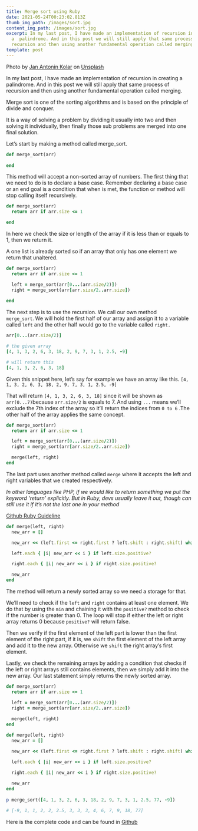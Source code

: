 ```yaml
---
title: Merge sort using Ruby
date: 2021-05-24T00:23:02.813Z
thumb_img_path: /images/sort.jpg
content_img_path: /images/sort.jpg
excerpt: In my last post, I have made an implementation of recursion in creating
  a  palindrome. And in this post we will still apply that same process of
  recursion and then using another fundamental operation called merging.
template: post
---
```

Photo by [Jan Antonin Kolar](https://unsplash.com/@jankolar?utm_source=unsplash&utm_medium=referral&utm_content=creditCopyText) on [Unsplash](https://unsplash.com/s/photos/sort?utm_source=unsplash&utm_medium=referral&utm_content=creditCopyText)

In my last post, I have made an implementation of recursion in creating a  palindrome. And in this post we will still apply that same process of recursion and then using another fundamental operation called merging.

Merge sort is one of the sorting algorithms and is based on the principle of divide and conquer.

It is a way of solving a problem by dividing it usually into two and then solving it individually, then finally those sub problems are merged into one final solution. 

Let’s start by making a method called merge_sort.

```ruby
def merge_sort(arr)
	
end
```

This method will accept a non-sorted array of numbers. The first thing that we need to do is to declare a base case. Remember declaring a base case or an end goal is a condition that when is met, the function or method will stop calling itself recursively. 

```ruby
def merge_sort(arr)
  return arr if arr.size <= 1

end
```

In here we check the size or length of the array if it is less than or equals to 1, then we return it. 

A one list is already sorted so if an array that only has one element we return that unaltered.

```ruby
def merge_sort(arr)
  return arr if arr.size <= 1

  left = merge_sort(arr[0...(arr.size/2)])
  right = merge_sort(arr[arr.size/2..arr.size])
  
end
```

The next step is to use the recursion. We call our own method  `merge_sort.`We will hold the first half of our array and assign it to a variable called `left` and the other half would go to the variable called `right.`

```ruby
arr[0...(arr.size/2)]

# the given array
[4, 1, 3, 2, 6, 3, 18, 2, 9, 7, 3, 1, 2.5, -9]

# will return this 
[4, 1, 3, 2, 6, 3, 18]
```

Given this snippet here, let’s say for example we have an array like this. `[4, 1, 3, 2, 6, 3, 18, 2, 9, 7, 3, 1, 2.5, -9]`

That will return `[4, 1, 3, 2, 6, 3, 18]`  since it will be shown as `arr(0...7)`because `arr.size/2` is equals to 7. And using `...` means we’ll exclude the 7th index of the array so it’ll return the indices from `0 to 6` .The other half of the array applies the same concept. 

```ruby
def merge_sort(arr)
  return arr if arr.size <= 1

  left = merge_sort(arr[0...(arr.size/2)])
  right = merge_sort(arr[arr.size/2..arr.size])

  merge(left, right)
end
```

The last part uses another method called `merge` where it accepts the left and right variables that we created respectively.

*In other languages like PHP, if we would like to return something we put  the keyword ‘return’ explicitly. But in Ruby, devs usually leave it out, though can still use it if it’s not the last one in your method*

[Github Ruby Guideline](https://github.com/rubocop/ruby-style-guide#no-explicit-return)

```ruby
def merge(left, right)
  new_arr = []

  new_arr << (left.first <= right.first ? left.shift : right.shift) while [left.size, right.size].min.positive?

  left.each { |i| new_arr << i } if left.size.positive?

  right.each { |i| new_arr << i } if right.size.positive?

  new_arr
end
```

The method will return a newly sorted array so we need a storage for that.

We’ll need to check if the `left` and `right` contains at least one element. We do that by using the `min` and chaining it with the `positive?` method to check if the number is greater than 0. The loop will stop if either the left or right array returns 0 because `positive?` will return false.

Then we verify if the first element of the left part is lower than the first element of the right part, if it is, we  `shift` the first element of the left array and add it to the new array. Otherwise we `shift` the right array’s first element. 

Lastly, we check the remaining arrays by adding a condition that checks if the left or right arrays still contains elements, then we simply add it into the new array. Our last statement simply returns the newly sorted array.

```ruby
def merge_sort(arr)
  return arr if arr.size <= 1

  left = merge_sort(arr[0...(arr.size/2)])
  right = merge_sort(arr[arr.size/2..arr.size])
	
  merge(left, right)
end

def merge(left, right)
  new_arr = []

  new_arr << (left.first <= right.first ? left.shift : right.shift) while [left.size, right.size].min.positive?

  left.each { |i| new_arr << i } if left.size.positive?

  right.each { |i| new_arr << i } if right.size.positive?
	
  new_arr
end
  
p merge_sort([4, 1, 3, 2, 6, 3, 18, 2, 9, 7, 3, 1, 2.5, 77, -9])

# [-9, 1, 1, 2, 2, 2.5, 3, 3, 3, 4, 6, 7, 9, 18, 77]
```

Here is the complete code and can be found in [Github](https://github.com/necrojan/recurssssion/blob/master/merge_sort.rb)
